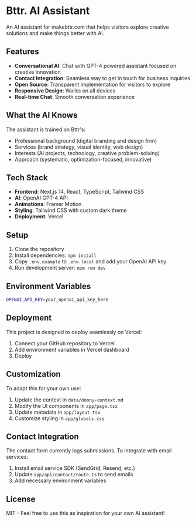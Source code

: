 # Bttr. AI Assistant

An AI assistant for makebttr.com that helps visitors explore creative solutions and make things better with AI.

## Features

- **Conversational AI**: Chat with GPT-4 powered assistant focused on creative innovation
- **Contact Integration**: Seamless way to get in touch for business inquiries
- **Open Source**: Transparent implementation for visitors to explore
- **Responsive Design**: Works on all devices
- **Real-time Chat**: Smooth conversation experience

## What the AI Knows

The assistant is trained on Bttr's:
- Professional background (digital branding and design firm)
- Services (brand strategy, visual identity, web design)
- Interests (AI projects, technology, creative problem-solving)
- Approach (systematic, optimization-focused, innovative)

## Tech Stack

- **Frontend**: Next.js 14, React, TypeScript, Tailwind CSS
- **AI**: OpenAI GPT-4 API
- **Animations**: Framer Motion
- **Styling**: Tailwind CSS with custom dark theme
- **Deployment**: Vercel

## Setup

1. Clone the repository
2. Install dependencies: `npm install`
3. Copy `.env.example` to `.env.local` and add your OpenAI API key
4. Run development server: `npm run dev`

## Environment Variables

```bash
OPENAI_API_KEY=your_openai_api_key_here
```

## Deployment

This project is designed to deploy seamlessly on Vercel:

1. Connect your GitHub repository to Vercel
2. Add environment variables in Vercel dashboard
3. Deploy

## Customization

To adapt this for your own use:

1. Update the context in `data/donny-context.md`
2. Modify the UI components in `app/page.tsx`
3. Update metadata in `app/layout.tsx`
4. Customize styling in `app/globals.css`

## Contact Integration

The contact form currently logs submissions. To integrate with email services:

1. Install email service SDK (SendGrid, Resend, etc.)
2. Update `app/api/contact/route.ts` to send emails
3. Add necessary environment variables

## License

MIT - Feel free to use this as inspiration for your own AI assistant!